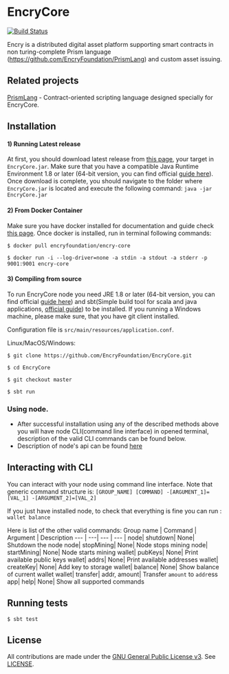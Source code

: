 # EncryCore

[![Build Status](https://travis-ci.org/EncryFoundation/EncryCore.svg?branch=master)](https://travis-ci.org/EncryFoundation/EncryCore)

Encry is a distributed digital asset platform supporting smart contracts in non turing-complete Prism language (https://github.com/EncryFoundation/PrismLang) and custom asset issuing.

## Related projects

[PrismLang](https://github.com/EncryFoundation/PrismLang) - Contract-oriented scripting language designed specially for EncryCore.

## Installation

#### 1) Running Latest release

At first, you should download latest release from [this page](https://github.com/EncryFoundation/EncryCore/releases), your target in `EncryCore.jar`. Make sure that you have a compatible Java Runtime Environment 1.8 or later (64-bit version, you can find official [guide here](https://docs.oracle.com/javase/8/docs/technotes/guides/install/install_overview.html)). Once download is complete, you should navigate to the folder where `EncryCore.jar` is located and execute the following command:
`java -jar EncryCore.jar`

#### 2) From Docker Container
Make sure you have docker installed for documentation and guide check [this page](https://docs.docker.com/install/). Once docker is installed, run in terminal following commands:

`$ docker pull encryfoundation/encry-core`

`$ docker run -i --log-driver=none -a stdin -a stdout -a stderr -p 9001:9001 encry-core`

#### 3) Compiling from source
To run EncryCore node you need JRE 1.8 or later (64-bit version, you can find official [guide here](https://docs.oracle.com/javase/8/docs/technotes/guides/install/install_overview.html)) and sbt(Simple build tool for scala and java applications, [official guide](https://www.scala-sbt.org/1.0/docs/Setup.html)) to be installed. If you running a Windows machine, please make sure, that you have git client installed.

Configuration file is `src/main/resources/application.conf`.

Linux/MacOS/Windows:

`$ git clone https://github.com/EncryFoundation/EncryCore.git`

`$ cd EncryCore`

`$ git checkout master`

`$ sbt run`

### Using node.
* After successful installation using any of the described methods above you will have node CLI(command line interface) in opened terminal, description of the valid CLI commands can be found below.
* Description of node's api can be found [here](https://github.com/EncryFoundation/EncryCore/blob/release/docs/design/NodeRoutes.md)

## Interacting with CLI
You can interact with your node using command line interface. Note that generic command structure is:
`[GROUP_NAME] [COMMAND] -[ARGUMENT_1]=[VAL_1] -[ARGUMENT_2]=[VAL_2]`

If you just have installed node, to check that everything is fine you can run :
`wallet balance`

Here is list of the other valid commands:
Group name | Command | Argument | Description
--- | ---| --- | --- |
node|          shutdown|       None|          Shutdown the node
node|          stopMining|       None|           Node stops mining
node|          startMining|      None|           Node starts mining
wallet|       pubKeys|          None|           Print available public keys
wallet|        addrs|            None|           Print available addresses
wallet|        createKey|           None|           Add key to storage
wallet|        balance|          None|           Show balance of current wallet
wallet|        transfer|         addr, amount|   Transfer `amount` to `addr`ess
app|           help|             None|           Show all supported commands
## Running tests

`$ sbt test`

## License

All contributions are made under the [GNU General Public License v3](https://www.gnu.org/licenses/gpl-3.0.en.html). See [LICENSE](LICENSE).
